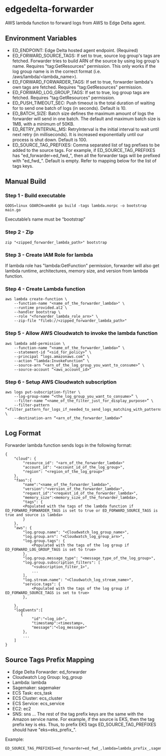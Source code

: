 # edgedelta-forwarder
AWS lambda function to forward logs from AWS to Edge Delta agent.


## Environment Variables

- ED_ENDPOINT: Edge Delta hosted agent endpoint. (Required)
- ED_FORWARD_SOURCE_TAGS: If set to true, source log group's tags are fetched. Forwarder tries to build ARN of the source by using log group's name. Requires "tag:GetResources" permission. 
    This only works if the log group name is in the correct format (i.e. /aws/lambda/<lambda_name>).
- ED_FORWARD_FORWARDER_TAGS: If set to true, forwarder lambda's own tags are fetched. Requires "tag:GetResources" permission.
- ED_FORWARD_LOG_GROUP_TAGS: If set to true, log group tags are fetched. Requires "tag:GetResources" permission.
- ED_PUSH_TIMEOUT_SEC: Push timeout is the total duration of waiting for to send one batch of logs (in seconds). Default is 10.
- ED_BATCH_SIZE: Batch size defines the maximum amount of logs the forwarder will send in one batch. The default and maximum batch size is 1MB, with a minimum of 50KB.
- ED_RETRY_INTERVAL_MS: RetryInterval is the initial interval to wait until next retry (in milliseconds). It is increased exponentially until our process is shut down. Default is 100.
- ED_SOURCE_TAG_PREFIXES: Comma separated list of tag prefixes to be added to the source tags. For example, if ED_SOURCE_TAG_PREFIXES has "ed_forwarder=ed_fwd_", then all the forwarder tags will be prefixed with "ed_fwd_". Default is empty. Refer to mapping below for the list of tags keys.


## Manual Build

### Step 1 - Build executable
```
GOOS=linux GOARCH=amd64 go build -tags lambda.norpc -o bootstrap main.go
```
Executable’s name must be “bootstrap”

### Step 2 - Zip
```
zip "<zipped_forwarder_lambda_path>" bootstrap
```

### Step 3 - Create IAM Role for lambda
If lambda role has "lambda:GetFunction" permission, forwarder will also get lambda runtime, architectures, memory size, and version from lambda function.

### Step 4 - Create Lambda function
```
aws lambda create-function \
    --function-name "<name_of_the_forwarder_lambda>" \
    --runtime provided.al2 \
    --handler bootstrap \
    --role "<forwarder_lambda_role_arn>" \
    --zip-file "fileb://<zipped_forwarder_lambda_path>"
```

### Step 5 - Allow AWS Cloudwatch to invoke the lambda function
```
aws lambda add-permission \
    --function-name “<name_of_the_forwarder_lambda>” \
    --statement-id “<sid_for_policy>” \
    --principal “logs.amazonaws.com” \
    --action “lambda:InvokeFunction” \
    --source-arn “<arn_of_the_log_group_you_want_to_consume>” \
    --source-account ”<aws_account_id>”
```

### Step 6 - Setup AWS Cloudwatch subscription
```
aws logs put-subscription-filter \
    --log-group-name “<the_log_group_you_want_to_consume>” \
    --filter-name “<name_of_the_filter_just_for_display_purpose>” \
    --filter-pattern “<filter_pattern_for_logs_if_needed_to_send_logs_matching_with_pattern>” \
    --destination-arn “<arn_of_the_forwarder_lambda>”
```

## Log Format

Forwarder lambda function sends logs in the following format:
```
{
    "cloud": {
        "resource_id": "<arn_of_the_forwarder_lambda>"
        "account_id": "<account_id_of_the_log_group>",
        "region": "<region_of_the_log_group>"
    },
    "faas":{
        "name":"<name_of_the_forwarder_lambda>",
        "version":"<version_of_the_forwarder_lambda>",
        "request_id":"<request_id_of_the_forwarder_lambda>",
        "memory_size":<memory_size_of_the_forwarder_lambda>,
        "tags": {
        <Populated with the tags of the lambda function if ED_FORWARD_FORWARDER_TAGS is set to true or ED_FORWARD_SOURCE_TAGS is true and source is lambda>
        }
    },
    "aws": {
        "log.group.name": "<Cloudwatch_log_group_name>",
        "log.group.arn": "<Cloudwatch_log_group_arn>",
        "log.group.tags": {
            <Populated with the tags of the log group if ED_FORWARD_LOG_GROUP_TAGS is set to true>
        },
        "log.group.message_type": "<message_type_of_the_log_group>",
        "log.group.subscription_filters": [
            "<subscription_filter_1>",
            ...
        ],
        "log.stream.name": "<Cloudwatch_log_stream_name>",
        "service.tags": {
            <Populated with the tags of the log group if ED_FORWARD_SOURCE_TAGS is set to true>
        },

    },
    "logEvents":[
       {
            "id":"<log_id>",
            "timestamp":<timestamp>,
            "message":"<log_message>"
        },
        ...
    ]
}
```

## Source Tags Prefix Mapping
- Edge Delta Forwarder: ed_forwarder
- Cloudwatch Log Group: log_group
- Lambda: lambda
- Sagemaker: sagemaker
- ECS Task: ecs_task
- ECS Cluster: ecs_cluster
- ECS Service: ecs_service
- EC2: ec2
- SNS: sns
... 
The rest of the tag prefix keys are the same with the Amazon service name. For example, if the source is EKS, then the tag prefix key is eks. Thus, to prefix EKS tags ED_SOURCE_TAG_PREFIXES should have "eks=eks_prefix_".

Example:
```
ED_SOURCE_TAG_PREFIXES=ed_forwarder=ed_fwd_,lambda=lambda_prefix_,sagemaker=sagemaker_prefix_
```